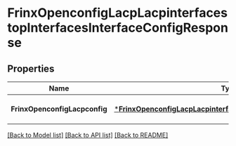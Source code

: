 # FrinxOpenconfigLacpLacpinterfacestopInterfacesInterfaceConfigResponse

## Properties
Name | Type | Description | Notes
------------ | ------------- | ------------- | -------------
**FrinxOpenconfigLacpconfig** | [***FrinxOpenconfigLacpLacpinterfacestopInterfacesInterfaceConfig**](frinx.openconfig.lacp.lacpinterfacestop.interfaces.interface.Config.md) |  | [optional] [default to null]

[[Back to Model list]](../README.md#documentation-for-models) [[Back to API list]](../README.md#documentation-for-api-endpoints) [[Back to README]](../README.md)


